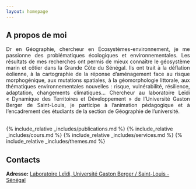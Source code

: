 ```yaml
---
layout: homepage
---
```


## A propos de moi
<div style="text-align: justify">
Dr en Géographie, chercheur en Écosystèmes-environnement, je me passionne des problématiques écologiques et environnementales. Les résultats de mes recherches ont permis de mieux connaître le géosystème marin et côtier dans la Grande Côte du Sénégal. Ils ont trait à la déflation éolienne, à la cartographie de la réponse d’aménagement face au risque morphogénique, aux mutations spatiales, à la géomorphologie littorale, aux thématiques environnementales nouvelles : risque, vulnérabilité, résilience, adaptation, changements climatiques…
Chercheur au laboratoire Leïdi « Dynamique des Territoires et Développement » de l’Université Gaston Berger de Saint-Louis, je participe à l’animation pédagogique et à l’encadrement des étudiants de la section de Géographie de l’université.
</div>
<br>
<!--
<strong style="color:#e74d3c; font-weight:600">I am looking for a postdoc or research scientist position in the US and EU. I would appreciate a ping if you see a job I might fit.</strong>
-->

<!--{% include_relative _includes/news.md %}-->
{% include_relative _includes/publications.md %}
{% include_relative _includes/cours.md %}
{% include_relative _includes/services.md %}
{% include_relative _includes/themes.md %}

## Contacts
**Adresse:** [Laboratoire Leïdi, Université Gaston Berger / Saint-Louis - Sénégal]()
<br>
<!--**Office Location:** 248 Malone Hall &nbsp;&nbsp;&nbsp;&nbsp;&nbsp;&nbsp; **Phone:** (410) 929-6777-->
